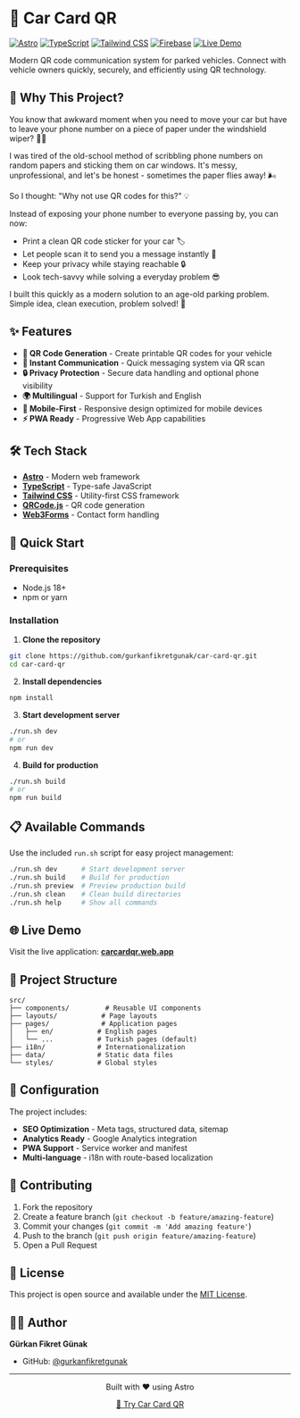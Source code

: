 # 🚗 Car Card QR

[![Astro](https://img.shields.io/badge/Built%20with-Astro-ff5d01?style=flat-square&logo=astro)](https://astro.build)
[![TypeScript](https://img.shields.io/badge/TypeScript-3178C6?style=flat-square&logo=typescript&logoColor=white)](https://www.typescriptlang.org/)
[![Tailwind CSS](https://img.shields.io/badge/Tailwind%20CSS-06B6D4?style=flat-square&logo=tailwindcss&logoColor=white)](https://tailwindcss.com)
[![Firebase](https://img.shields.io/badge/Hosted%20on-Firebase-FFCA28?style=flat-square&logo=firebase&logoColor=black)](https://firebase.google.com/)
[![Live Demo](https://img.shields.io/badge/Live%20Demo-car--card--qr.web.app-blue?style=flat-square&logo=googlechrome&logoColor=white)](https://carcardqr.web.app)

Modern QR code communication system for parked vehicles. Connect with vehicle owners quickly, securely, and efficiently using QR technology.

## 🤔 Why This Project?

You know that awkward moment when you need to move your car but have to leave your phone number on a piece of paper under the windshield wiper? 📝😅

I was tired of the old-school method of scribbling phone numbers on random papers and sticking them on car windows. It's messy, unprofessional, and let's be honest - sometimes the paper flies away! 🌬️

So I thought: "Why not use QR codes for this?" 💡

Instead of exposing your phone number to everyone passing by, you can now:
- Print a clean QR code sticker for your car 🏷️
- Let people scan it to send you a message instantly 📱
- Keep your privacy while staying reachable 🔒
- Look tech-savvy while solving a everyday problem 😎

I built this quickly as a modern solution to an age-old parking problem. Simple idea, clean execution, problem solved! 🚀

## ✨ Features

- **🎯 QR Code Generation** - Create printable QR codes for your vehicle
- **📱 Instant Communication** - Quick messaging system via QR scan
- **🔒 Privacy Protection** - Secure data handling and optional phone visibility
- **🌍 Multilingual** - Support for Turkish and English
- **📱 Mobile-First** - Responsive design optimized for mobile devices
- **⚡ PWA Ready** - Progressive Web App capabilities

## 🛠 Tech Stack

- **[Astro](https://astro.build)** - Modern web framework
- **[TypeScript](https://www.typescriptlang.org/)** - Type-safe JavaScript
- **[Tailwind CSS](https://tailwindcss.com)** - Utility-first CSS framework
- **[QRCode.js](https://github.com/soldair/node-qrcode)** - QR code generation
- **[Web3Forms](https://web3forms.com)** - Contact form handling

## 🚀 Quick Start

### Prerequisites
- Node.js 18+ 
- npm or yarn

### Installation

1. **Clone the repository**
```bash
git clone https://github.com/gurkanfikretgunak/car-card-qr.git
cd car-card-qr
```

2. **Install dependencies**
```bash
npm install
```

3. **Start development server**
```bash
./run.sh dev
# or
npm run dev
```

4. **Build for production**
```bash
./run.sh build
# or
npm run build
```

## 📋 Available Commands

Use the included `run.sh` script for easy project management:

```bash
./run.sh dev      # Start development server
./run.sh build    # Build for production
./run.sh preview  # Preview production build
./run.sh clean    # Clean build directories
./run.sh help     # Show all commands
```

## 🌐 Live Demo

Visit the live application: **[carcardqr.web.app](https://carcardqr.web.app)**

## 📁 Project Structure

```
src/
├── components/         # Reusable UI components
├── layouts/           # Page layouts
├── pages/             # Application pages
│   ├── en/           # English pages
│   └── ...           # Turkish pages (default)
├── i18n/             # Internationalization
├── data/             # Static data files
└── styles/           # Global styles
```

## 🔧 Configuration

The project includes:

- **SEO Optimization** - Meta tags, structured data, sitemap
- **Analytics Ready** - Google Analytics integration
- **PWA Support** - Service worker and manifest
- **Multi-language** - i18n with route-based localization

## 🤝 Contributing

1. Fork the repository
2. Create a feature branch (`git checkout -b feature/amazing-feature`)
3. Commit your changes (`git commit -m 'Add amazing feature'`)
4. Push to the branch (`git push origin feature/amazing-feature`)
5. Open a Pull Request

## 📄 License

This project is open source and available under the [MIT License](LICENSE).

## 👨‍💻 Author

**Gürkan Fikret Günak**
- GitHub: [@gurkanfikretgunak](https://github.com/gurkanfikretgunak)

---

<div align="center">
  <p>Built with ❤️ using Astro</p>
  <p><a href="https://carcardqr.web.app">🚗 Try Car Card QR</a></p>
</div>